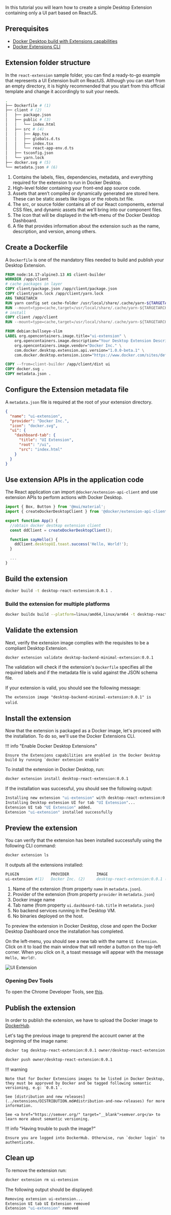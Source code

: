In this tutorial you will learn how to create a simple Desktop Extension containing only a UI part based on ReactJS.

## Prerequisites

- [Docker Desktop build with Extensions capabilities](https://github.com/docker/extensions-sdk/releases/)
- [Docker Extensions CLI](https://github.com/docker/extensions-sdk/releases/)

## Extension folder structure

In the `react-extension` sample folder, you can find a ready-to-go example that represents a UI Extension built on ReactJS. Although you can start from an empty directory, it is highly recommended that you start from this official template and change it accordingly to suit your needs.

```bash
.
├── Dockerfile # (1)
├── client # (2)
│   ├── package.json
│   ├── public # (3)
│   │   └── index.html
│   ├── src # (4)
│   │   ├── App.tsx
│   │   ├── globals.d.ts
│   │   ├── index.tsx
│   │   └── react-app-env.d.ts
│   ├── tsconfig.json
│   └── yarn.lock
├── docker.svg # (5)
└── metadata.json # (6)
```

1. Contains the labels, files, dependencies, metadata, and everything required for the extension to run in Docker Desktop.
2. High-level folder containing your front-end app source code.
3. Assets that aren’t compiled or dynamically generated are stored here. These can be static assets like logos or the robots.txt file.
4. The src, or source folder contains all of our React components, external CSS files, and dynamic assets that we'll bring into our component files.
5. The icon that will be displayed in the left-menu of the Docker Desktop Dashboard.
6. A file that provides information about the extension such as the name, description, and version, among others.

## Create a Dockerfile

A `Dockerfile` is one of the mandatory files needed to build and publish your Desktop Extension.

```Dockerfile title="Dockerfile" linenums="1"
FROM node:14.17-alpine3.13 AS client-builder
WORKDIR /app/client
# cache packages in layer
COPY client/package.json /app/client/package.json
COPY client/yarn.lock /app/client/yarn.lock
ARG TARGETARCH
RUN yarn config set cache-folder /usr/local/share/.cache/yarn-${TARGETARCH}
RUN --mount=type=cache,target=/usr/local/share/.cache/yarn-${TARGETARCH} yarn
# install
COPY client /app/client
RUN --mount=type=cache,target=/usr/local/share/.cache/yarn-${TARGETARCH} yarn build

FROM debian:bullseye-slim
LABEL org.opencontainers.image.title="ui-extension" \
    org.opencontainers.image.description="Your Desktop Extension Description" \
    org.opencontainers.image.vendor="Docker Inc." \
    com.docker.desktop.extension.api.version="1.0.0-beta.1" \
    com.docker.desktop.extension.icon="https://www.docker.com/sites/default/files/d8/2019-07/Moby-logo.png"

COPY --from=client-builder /app/client/dist ui
COPY docker.svg .
COPY metadata.json .

```

## Configure the Extension metadata file

A `metadata.json` file is required at the root of your extension directory.

```json title="metadata.json" linenums="1"
{
  "name": "ui-extension",
  "provider": "Docker Inc.",
  "icon": "docker.svg",
  "ui": {
    "dashboard-tab": {
      "title": "UI Extension",
      "root": "/ui",
      "src": "index.html"
    }
  }
}
```

## Use extension APIs in the application code

The React application can import `@docker/extension-api-client` and use extension APIs to perform actions with Docker Desktop.

```ts title="App.tsx" linenums="1"
import { Box, Button } from '@mui/material';
import { createDockerDesktopClient } from '@docker/extension-api-client';

export function App() {
  //obtain docker destkop extension client
  const ddClient = createDockerDesktopClient();

  function sayHello() {
    ddClient.desktopUI.toast.success('Hello, World!');
  }

  ...
}
```

## Build the extension

```bash
docker build -t desktop-react-extension:0.0.1 .
```

### Build the extension for multiple platforms

```bash
docker buildx build --platform=linux/amd64,linux/arm64 -t desktop-react-extension:0.0.1 .
```

## Validate the extension

Next, verify the extension image complies with the requisites to be a compliant Desktop Extension.

```bash
docker extension validate desktop-backend-minimal-extension:0.0.1
```

The validation will check if the extension's `Dockerfile` specifies all the required labels and if the metadata file is valid against the JSON schema file.

If your extension is valid, you should see the following message:

`The extension image "desktop-backend-minimal-extension:0.0.1" is valid`.

## Install the extension

Now that the extension is packaged as a Docker image, let's proceed with the installation. To do so, we'll use the Docker Extensions CLI.

!!! info "Enable Docker Desktop Extensions"

    Ensure the Extensions capabilities are enabled in the Docker Desktop build by running `docker extension enable`

To install the extension in Docker Desktop, run:

```bash
docker extension install desktop-react-extension:0.0.1
```

If the installation was successful, you should see the following output:

```bash
Installing new extension "ui-extension" with desktop-react-extension:0.0.1 ...
Installing Desktop extension UI for tab "UI Extension"...
Extension UI tab "UI Extension" added.
Extension "ui-extension" installed successfully
```

## Preview the extension

You can verify that the extension has been installed successfully using the following CLI command:

```bash
docker extension ls
```

It outputs all the extensions installed:

```bash
PLUGIN              PROVIDER            IMAGE                           UI                      VM       HOST
ui-extension #(1)   Docker Inc. (2)     desktop-react-extension:0.0.1 (3)  1 tab(UI Extension)(4)  -(5)    -(6)
```

1. Name of the extension (from property `name` in `metadata.json`).
2. Provider of the extension (from property `provider` in `metadata.json`)
3. Docker image name
4. Tab name (from property `ui.dashboard-tab.title` in `metadata.json`)
5. No backend services running in the Desktop VM.
6. No binaries deployed on the host.

To preview the extension in Docker Desktop, close and open the Docker Desktop Dashboard once the installation has completed.

On the left-menu, you should see a new tab with the name `UI Extension`. Click on it to load the main window that will render a button on the top-left corner. When you click on it, a toast message will appear with the message `Hello, World!`.

![UI Extension](images/ui-extension-react.png)

### Opening Dev Tools

To open the Chrome Developer Tools, see [this](../../dev/overview).

## Publish the extension

In order to publish the extension, we have to upload the Docker image to [DockerHub](https://hub.docker.com).

Let's tag the previous image to preprend the account owner at the beginning of the image name:

```bash
docker tag desktop-react-extension:0.0.1 owner/desktop-react-extension:0.0.1
```

```bash
docker push owner/desktop-react-extension:0.0.1
```

!!! warning

    Note that for Docker Extensions images to be listed in Docker Desktop, they must be approved by Docker and be tagged following semantic versioning, e.g: `0.0.1`.

    See [distribution and new releases](../extensions/DISTRIBUTION.md#distribution-and-new-releases) for more information.

    See <a href="https://semver.org/" target="__blank">semver.org</a> to learn more about semantic versioning.

!!! info "Having trouble to push the image?"

    Ensure you are logged into DockerHub. Otherwise, run `docker login` to authenticate.

## Clean up

To remove the extension run:

```bash
docker extension rm ui-extension
```

The following output should be displayed:

```bash
Removing extension ui-extension...
Extension UI tab UI Extension removed
Extension "ui-extension" removed
```

